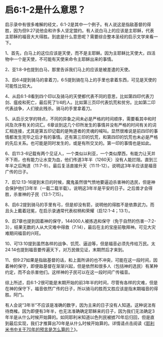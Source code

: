 # 启6:1-2是什么意思？



<p>启示录中有很多难解的经文，6:1-2是其中一个例子。有人说这是指敌基督的得胜，因为但9:27说他会和许多人坚定盟约。有人说白马上的应该是主耶稣，代表主耶稣的福音大大得胜。到底是什么意思呢？需要综合整本圣经的启示文学来看一下。</p>

<p>1、首先，白马上的这位应该是天使，而不是主耶稣。因为主耶稣比天使大，四活物中一个是天使，不可能有天使来命令主耶稣出来的事情。</p>

<p>2、亚1:8-9也提到白马，那里告诉我们马上的应该是被差遣的天使。</p>

<p>3、启6:4提到骑马的拿着刀，6:5提到骑在马上的手里也拿着东西，可见是天使的可能性比较大。</p>

<p>4、从启6:1-8看到四个印以及骑马的天使都代表不同的意思，比如第四印代表刀剑、瘟疫和死亡，最后死了1/4的人。比如第三页印代表饥荒和贫穷。比如第二印代表战争，人们彼此残杀。骑马的手里拿着刀。</p>

<p>5、从启示文学的特点，不同的异象之间未必是严格的时间顺序，需要看其中和时间及次序有关的词汇。6章谈到这几个印所发生的事情并没有严格的时间有关的词汇相连接，尤其是第五印记载的是殉道者的灵魂的喊叫。显然很难说是前四印的事情都发生完毕之后才有的事情。还有第三印的饥荒，和第四印的饥荒也未必是严格的先后关系。也可能是同时发生的，或是有所交叉的。第一印的事情也是如此。</p>

<p>6、启11:3-6记载有两个见证人，一个类似以利亚，一个类似摩西，有能力让天并不下雨，也有能力让水变为血，他们传道3年半（1260天）没有人能拦阻。直到三年半之后殉道（11:7-9）。最后复活直接升天（11:11-12）。说明这3年半应该是福音广传的日子。</p>

<p>7、启12:13-16提到末日的时候，魔鬼虽然很气愤地要逼迫杀害神的选民，但是神会保护他们3年半（一载二载半载）。说明这3年半是平安的日子。之后兽才会得胜，杀害神的子民（13:1-7,15）。</p>

<p>8、启6:2提到骑马的手里有弓，但是却没有箭，说明他的得胜不是依靠武力。而且头上戴着冠冕，在启示录通常代表权柄和荣耀（启12:1-4；13:1）。</p>

<p>9、启7章也提到因着神的保守，144000人被拣选和保守（免于自然的伤害--7:2-3），结果无数的人从大灾难中得救（7:14），最后在主的宝座前敬拜神。可见大灾难期间福音的兴旺。</p>

<p>10、可13:10提到虽然各样的战争、饥荒、逼迫等，但是福音必须先传给万民。太24:14也提到福音要传遍天下，对万民做见证，末期然后才来到。</p>

<p>11、但9:27如果是指敌基督的话，和上面所讲的也不冲突，可能在这一段时间，因着神的保守，即便敌基督在渐渐兴起，但是依然和很多人（包括神的选民）有某种约定，而不会杀害他们。这样神的子民可以在这一段时间广传福音。</p>

<p>综上所述，启6:1-2很可能是末期开始的前3年半的时间，尽管有各样的灾难，但是在神的保守下，福音依然广传的日子，所以骑马的胜而又胜应该是指末期福音的得胜。阿门。</p>

<p>有人会说“3年半”不应该是准确的数字，因为主来的日子没有人知道。这种说法有待商榷。因为即便有3年半，也无法准确确定耶稣来的日子，因为我们无法确定3年半是从什么时候开始算的。如同耶利米知道以色列民被掳70年后归回，但是直到最后实现，我们才推算出70年是从什么时候开始算的。详情请点击阅读《<a href="/node/12577">耶利米书中关于70年的预言是怎么算的？</a>》。</p>